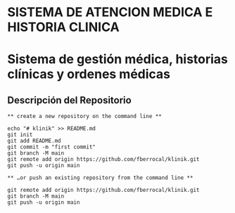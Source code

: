 # SISTEMA DE ATENCION MEDICA E HISTORIA CLINICA

# Sistema de gestión médica, historias clínicas y ordenes médicas

## Descripción del Repositorio

    ** create a new repository on the command line **

    echo "# klinik" >> README.md
    git init
    git add README.md
    git commit -m "first commit"
    git branch -M main
    git remote add origin https://github.com/fberrocal/klinik.git
    git push -u origin main

    ** …or push an existing repository from the command line **

    git remote add origin https://github.com/fberrocal/klinik.git
    git branch -M main
    git push -u origin main
